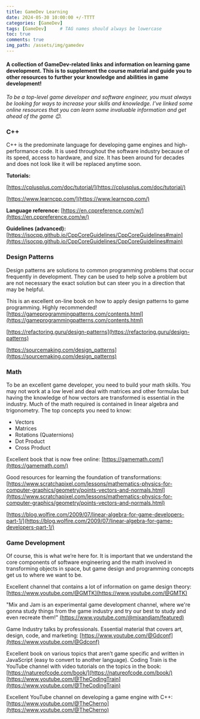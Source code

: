 ```yaml
---
title: GameDev Learning
date: 2024-05-30 10:00:00 +/-TTTT
categories: [GameDev]
tags: [GameDev]     # TAG names should always be lowercase
toc: true
comments: true
img_path: /assets/img/gamedev
---
```

#### A collection of GameDev-related links and information on learning game development. This is to supplement the course material and guide you to other resources to further your knowledge and abilities in game development!

_To be a top-level game developer and software engineer, you must always be looking for ways to increase your skills and knowledge. I’ve linked some online resources that you can learn some invaluable information and get ahead of the game 😊._

### C++
C++ is the predominate language for developing game engines and high-performance code. It is used throughout the software industry because of its speed, access to hardware, and size. It has been around for decades and does not look like it will be replaced anytime soon.

**Tutorials:**

[https://cplusplus.com/doc/tutorial/](https://cplusplus.com/doc/tutorial/)

[https://www.learncpp.com/](https://www.learncpp.com/)

**Language reference:**
[https://en.cppreference.com/w/](https://en.cppreference.com/w/)

**Guidelines (advanced):**
[https://isocpp.github.io/CppCoreGuidelines/CppCoreGuidelines#main](https://isocpp.github.io/CppCoreGuidelines/CppCoreGuidelines#main)

### Design Patterns
Design patterns are solutions to common programming problems that occur frequently in development. They can be used to help solve a problem but are not necessary the exact solution but can steer you in a direction that may be helpful.

This is an excellent on-line book on how to apply design patterns to game programming. Highly recommended!
[https://gameprogrammingpatterns.com/contents.html](https://gameprogrammingpatterns.com/contents.html)

[https://refactoring.guru/design-patterns](https://refactoring.guru/design-patterns)

[https://sourcemaking.com/design_patterns](https://sourcemaking.com/design_patterns)

### Math
To be an excellent game developer, you need to build your math skills. You may not work at a low level and deal with matrices and other formulas but having the knowledge of how vectors are transformed is essential in the industry. Much of the math required is contained in linear algebra and trigonometry.
The top concepts you need to know:
+ Vectors
+ Matrices
+ Rotations (Quaternions)
+ Dot Product
+ Cross Product

Excellent book that is now free online:
[https://gamemath.com/](https://gamemath.com/)

Good resources for learning the foundation of transformations:
[https://www.scratchapixel.com/lessons/mathematics-physics-for-computer-graphics/geometry/points-vectors-and-normals.html](https://www.scratchapixel.com/lessons/mathematics-physics-for-computer-graphics/geometry/points-vectors-and-normals.html)

[https://blog.wolfire.com/2009/07/linear-algebra-for-game-developers-part-1/](https://blog.wolfire.com/2009/07/linear-algebra-for-game-developers-part-1/)

### Game Development
Of course, this is what we’re here for. It is important that we understand the core components of software engineering and the math involved in transforming objects in space, but game design and programming concepts get us to where we want to be.

Excellent channel that contains a lot of information on game design theory:
[https://www.youtube.com/@GMTK](https://www.youtube.com/@GMTK)

"Mix and Jam is an experimental game development channel, where we're gonna study things from the game industry and try our best to study and even recreate them!"
[(https://www.youtube.com/@mixandjam/featured)](https://www.youtube.com/@mixandjam/featured)

Game Industry talks by professionals. Essential material that covers art, design, code, and marketing:
[https://www.youtube.com/@Gdconf](https://www.youtube.com/@Gdconf)

Excellent book on various topics that aren’t game specific and written in JavaScript (easy to convert to another language). Coding Train is the YouTube channel with video tutorials on the topics in the book:
[https://natureofcode.com/book/](https://natureofcode.com/book/)
[https://www.youtube.com/@TheCodingTrain](https://www.youtube.com/@TheCodingTrain)

Excellent YouTube channel on developing a game engine with C++:
[https://www.youtube.com/@TheCherno](https://www.youtube.com/@TheCherno)

